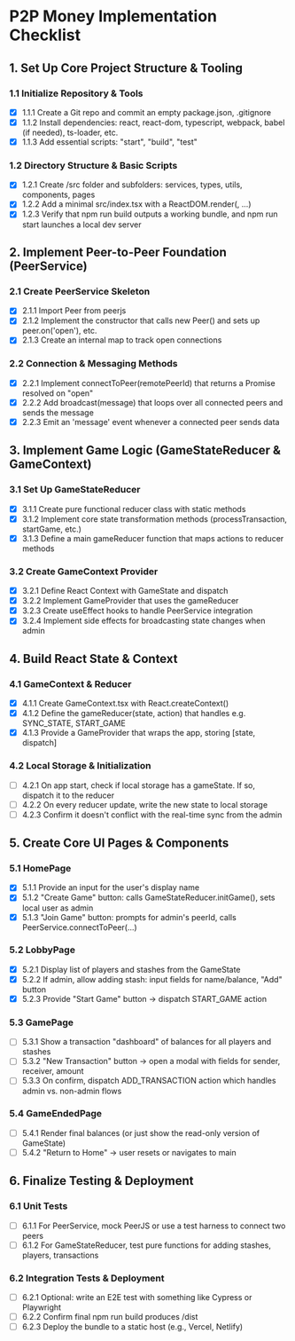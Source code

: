 # P2P Money Implementation Checklist

## 1. Set Up Core Project Structure & Tooling

### 1.1 Initialize Repository & Tools
- [x] 1.1.1 Create a Git repo and commit an empty package.json, .gitignore
- [x] 1.1.2 Install dependencies: react, react-dom, typescript, webpack, babel (if needed), ts-loader, etc.
- [x] 1.1.3 Add essential scripts: "start", "build", "test"

### 1.2 Directory Structure & Basic Scripts
- [x] 1.2.1 Create /src folder and subfolders: services, types, utils, components, pages
- [x] 1.2.2 Add a minimal src/index.tsx with a ReactDOM.render(<App />, ...)
- [x] 1.2.3 Verify that npm run build outputs a working bundle, and npm run start launches a local dev server

## 2. Implement Peer-to-Peer Foundation (PeerService)

### 2.1 Create PeerService Skeleton
- [x] 2.1.1 Import Peer from peerjs
- [x] 2.1.2 Implement the constructor that calls new Peer() and sets up peer.on('open'), etc.
- [x] 2.1.3 Create an internal map to track open connections

### 2.2 Connection & Messaging Methods
- [x] 2.2.1 Implement connectToPeer(remotePeerId) that returns a Promise resolved on "open"
- [x] 2.2.2 Add broadcast(message) that loops over all connected peers and sends the message
- [x] 2.2.3 Emit an 'message' event whenever a connected peer sends data

## 3. Implement Game Logic (GameStateReducer & GameContext)

### 3.1 Set Up GameStateReducer
- [x] 3.1.1 Create pure functional reducer class with static methods
- [x] 3.1.2 Implement core state transformation methods (processTransaction, startGame, etc.)
- [x] 3.1.3 Define a main gameReducer function that maps actions to reducer methods

### 3.2 Create GameContext Provider
- [x] 3.2.1 Define React Context with GameState and dispatch
- [x] 3.2.2 Implement GameProvider that uses the gameReducer
- [x] 3.2.3 Create useEffect hooks to handle PeerService integration
- [x] 3.2.4 Implement side effects for broadcasting state changes when admin

## 4. Build React State & Context

### 4.1 GameContext & Reducer
- [x] 4.1.1 Create GameContext.tsx with React.createContext()
- [x] 4.1.2 Define the gameReducer(state, action) that handles e.g. SYNC_STATE, START_GAME
- [x] 4.1.3 Provide a GameProvider that wraps the app, storing [state, dispatch]

### 4.2 Local Storage & Initialization
- [ ] 4.2.1 On app start, check if local storage has a gameState. If so, dispatch it to the reducer
- [ ] 4.2.2 On every reducer update, write the new state to local storage
- [ ] 4.2.3 Confirm it doesn't conflict with the real-time sync from the admin

## 5. Create Core UI Pages & Components

### 5.1 HomePage
- [x] 5.1.1 Provide an input for the user's display name
- [x] 5.1.2 "Create Game" button: calls GameStateReducer.initGame(), sets local user as admin
- [x] 5.1.3 "Join Game" button: prompts for admin's peerId, calls PeerService.connectToPeer(...)

### 5.2 LobbyPage
- [x] 5.2.1 Display list of players and stashes from the GameState
- [x] 5.2.2 If admin, allow adding stash: input fields for name/balance, "Add" button
- [x] 5.2.3 Provide "Start Game" button → dispatch START_GAME action

### 5.3 GamePage
- [ ] 5.3.1 Show a transaction "dashboard" of balances for all players and stashes
- [ ] 5.3.2 "New Transaction" button → open a modal with fields for sender, receiver, amount
- [ ] 5.3.3 On confirm, dispatch ADD_TRANSACTION action which handles admin vs. non-admin flows

### 5.4 GameEndedPage
- [ ] 5.4.1 Render final balances (or just show the read-only version of GameState)
- [ ] 5.4.2 "Return to Home" → user resets or navigates to main

## 6. Finalize Testing & Deployment

### 6.1 Unit Tests
- [ ] 6.1.1 For PeerService, mock PeerJS or use a test harness to connect two peers
- [ ] 6.1.2 For GameStateReducer, test pure functions for adding stashes, players, transactions

### 6.2 Integration Tests & Deployment
- [ ] 6.2.1 Optional: write an E2E test with something like Cypress or Playwright
- [ ] 6.2.2 Confirm final npm run build produces /dist
- [ ] 6.2.3 Deploy the bundle to a static host (e.g., Vercel, Netlify) 